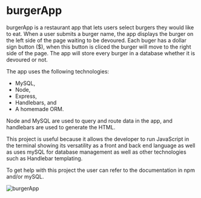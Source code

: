 # burgerApp

burgerApp is a restaurant app that lets users select burgers they would like to eat. When a
user submits a burger name, the app displays the burger on the left side of the page waiting
to be devoured. Each buger has a dollar sign button ($), when this button is cliced the burger
will move to the right side of the page. The app will store every burger in a database whether 
it is devoured or not. 

The app uses the following technologies:
- MySQL,
- Node, 
- Express, 
- Handlebars, and 
- A homemade ORM.

Node and MySQL are used to query and route data in the app, and handlebars are used to generate
the HTML.

This project is useful because it allows the developer to run JavaScript in the terminal
showing its versatility as a front and back end language as well as uses mySQL for 
database management as well as other technologies such as Handlebar templating.  


To get help with this project the user can refer to the documentation in npm and/or mySQL.

![burgerApp](/img/BurgerApp.png)

